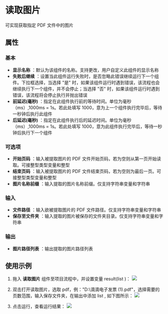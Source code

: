 # 读取图片

可实现获取指定 PDF 文件中的图片

## 属性

### 基本

- **显示名称** ：默认为该组件的名称。支持更改，用户自定义此组件的显示名称
- **失败后继续** ：设置当此组件运行失败时，是否忽略此错误继续运行下一个组件。下拉框选择，当选择 "是" 时，如果该组件运行时遇到错误，该流程也会继续执行下一个组件，并不会停止；当选择 "否" 时，如果该组件运行时遇到错误，该流程将会停止执行并抛出错误
- **前延迟(毫秒)** ：指定在此组件执行前的等待时间。单位为毫秒（ms）,1000ms = 1s。若此处填写 1000，意为上一个组件执行完毕后，等待一秒钟后执行此组件
- **后延迟(毫秒)** ：指定在此组件执行后的延迟时间。单位为毫秒（ms）,1000ms = 1s。若此处填写 1000，意为此组件执行完毕后，等待一秒钟后执行下一个组件

### 可选项

- **开始页码** ：输入被提取图片的 PDF 文件开始页码，若为空则从第一页开始读取。可接整型类型变量和整型
- **结束页码** ：输入被提取图片的 PDF 文件结束页码，若为空则为最后一页。可接整型类型变量和整型
- **图片名称前缀** ：输入提取的图片名称前缀。仅支持字符串变量和字符串

### 输入

- **文件路径** ：输入欲被提取图片的 PDF 文件路径。仅支持字符串变量和字符串
- **保存至文件夹** ：输入提取的图片被保存的文件夹目录。仅支持字符串变量和字符串

### 输出

- **图片路径列表** ：输出提取的图片路径列表

## 使用示例

1. 拖入 **读取图片** 组件至项目流程中，并设置变量 result(list <string>)：
![](https://docimages.blob.core.chinacloudapi.cn/images/Activities/ExtractImages_1.png)

2. 双击打开读取图片，选取 pdf，例："D:\\滴滴电子发票 (1).pdf"，选择需要的页数范围，输入保存文件夹，在输出中添加 list <string>, 如下图所示：
![](https://docimages.blob.core.chinacloudapi.cn/images/Activities/ExtractImages_2.png)

3. 点击运行，查看运行结果：
![](https://docimages.blob.core.chinacloudapi.cn/images/Activities/ExtractImages_3.png)